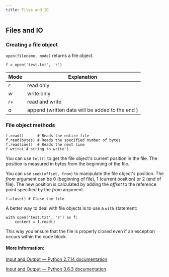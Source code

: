 ```yaml
---
title: Files and IO
---
```

## Files and IO

<!-- The article goes here, in GitHub-flavored Markdown. Feel free to add YouTube videos, images, and CodePen/JSBin embeds  -->

### Creating a file object

`open(filename, mode)` returns a file object. 

    f = open('test.txt', 'r')

Mode |Explanation 
-----|------------
*r* | read only
*w* | write only
*r+* | read and write
*a* | append (written data will be added to the end )

### File object methods
    
    f.read()      # Reads the entire file
    f.read(bytes) # Reads the specified number of bytes
    f.readline()  # Reads the next line
    f.write('A string to write') 

You can use `tell()` to get the file object's current position in the file. The position is measured in bytes from the beginning of the file.

You can use `seek(offset, from)` to manipulate the file object's position. The *from* argument can be 0 (beginning of file), 1 (current position) or 2 (end of file). The new position is calculated by adding the *offset* to the reference point specified by the *from* argument.

    f.close() # Close the file

A better way to deal with file objects is to use a `with` statement:

    with open('test.txt', 'r') as f:
        content = f.read()
        
This way you ensure that the file is properly closed even if an esception occurs within the code block. 

#### More Information:
<!-- Please add any articles you think might be helpful to read before writing the article -->
[Input and Output — Python 2.7.14 documentation](https://docs.python.org/2/tutorial/inputoutput.html)

[Input and Output — Python 3.6.3 documentation](https://docs.python.org/3/tutorial/inputoutput.html)
